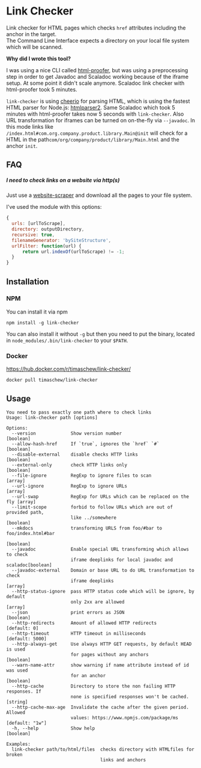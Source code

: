 # Link Checker

Link checker for HTML pages which checks `href` attributes including the anchor in the target.  
The Command Line Interface expects a directory on your local file system which will be scanned.

**Why did I wrote this tool?**

I was using a nice CLI called [html-proofer](https://github.com/gjtorikian/html-proofer), but was using a preprocessing step in order to get Javadoc and Scaladoc working because of the iframe setup. At some point it didn't scale anymore. Scaladoc link checker with html-proofer took 5 minutes.

`link-checker` is using [cheerio](https://github.com/cheeriojs/cheerio) for parsing HTML, which is using the fastest HTML parser for Node.js: [htmlparser2](https://github.com/fb55/htmlparser2). Same Scaladoc which took 5 minutes with html-proofer takes now 5 seconds with `link-checker`. Also URL transformation for iframes can be turned on on-the-fly via `--javadoc`. In this mode links like `/index.html#com.org.company.product.library.Main@init` will check for a HTML in the path`com/org/company/product/library/Main.html` and the anchor `init`.

## FAQ

##### I need to check links on a website via http(s)
Just use a [website-scraper](https://github.com/website-scraper/node-website-scraper) and download all the pages
to your file system.

I've used the module with this options:

```javascript
{
  urls: [urlToScrape],
  directory: outputDirectory,
  recursive: true,
  filenameGenerator: 'bySiteStructure',
  urlFilter: function(url) {
      return url.indexOf(urlToScrape) != -1;
  }
}
```

## Installation

### NPM
You can install it via npm

```
npm install -g link-checker
```

You can also install it without `-g` but then you need to put the binary,
located in `node_modules/.bin/link-checker` to your `$PATH`.

### Docker
https://hub.docker.com/r/timaschew/link-checker/

```
docker pull timaschew/link-checker
```

## Usage

```
You need to pass exactly one path where to check links
Usage: link-checker path [options]

Options:
  --version             Show version number                            [boolean]
  --allow-hash-href     If `true`, ignores the `href` `#`              [boolean]
  --disable-external    disable checks HTTP links                      [boolean]
  --external-only       check HTTP links only                          [boolean]
  --file-ignore         RegExp to ignore files to scan                   [array]
  --url-ignore          RegExp to ignore URLs                            [array]
  --url-swap            RegExp for URLs which can be replaced on the fly [array]
  --limit-scope         forbid to follow URLs which are out of provided path,
                        like ../somewhere                              [boolean]
  --mkdocs              transforming URLS from foo/#bar to foo/index.html#bar
                                                                       [boolean]
  --javadoc             Enable special URL transforming which allows to check
                        iframe deeplinks for local javadoc and scaladoc[boolean]
  --javadoc-external    Domain or base URL to do URL transformation to check
                        iframe deeplinks                                 [array]
  --http-status-ignore  pass HTTP status code which will be ignore, by default
                        only 2xx are allowed                             [array]
  --json                print errors as JSON                           [boolean]
  --http-redirects      Amount of allowed HTTP redirects            [default: 0]
  --http-timeout        HTTP timeout in milliseconds             [default: 5000]
  --http-always-get     Use always HTTP GET requests, by default HEAD is used
                        for pages without any anchors                  [boolean]
  --warn-name-attr      show warning if name attribute instead of id was used
                        for an anchor                                  [boolean]
  --http-cache          Directory to store the non failing HTTP responses. If
                        none is specified responses won't be cached.    [string]
  --http-cache-max-age  Invalidate the cache after the given period. Allowed
                        values: https://www.npmjs.com/package/ms [default: "1w"]
  -h, --help            Show help                                      [boolean]

Examples:
  link-checker path/to/html/files  checks directory with HTMLfiles for broken
                                   links and anchors
```
